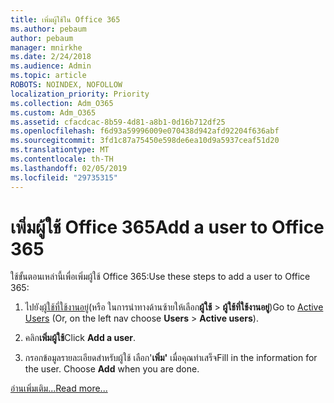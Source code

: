 ```yaml
---
title: เพิ่มผู้ใช้ใน Office 365
ms.author: pebaum
author: pebaum
manager: mnirkhe
ms.date: 2/24/2018
ms.audience: Admin
ms.topic: article
ROBOTS: NOINDEX, NOFOLLOW
localization_priority: Priority
ms.collection: Adm_O365
ms.custom: Adm_O365
ms.assetid: cfacdcac-8b59-4d81-a8b1-0d16b712df25
ms.openlocfilehash: f6d93a59996009e070438d942afd92204f636abf
ms.sourcegitcommit: 3fd1c87a75450e598de6ea10d9a5937ceaf51d20
ms.translationtype: MT
ms.contentlocale: th-TH
ms.lasthandoff: 02/05/2019
ms.locfileid: "29735315"
---
```

# <a name="add-a-user-to-office-365"></a><span data-ttu-id="106cc-102">เพิ่มผู้ใช้ Office 365</span><span class="sxs-lookup"><span data-stu-id="106cc-102">Add a user to Office 365</span></span>

<span data-ttu-id="106cc-103">ใช้ขั้นตอนเหล่านี้เพื่อเพิ่มผู้ใช้ Office 365:</span><span class="sxs-lookup"><span data-stu-id="106cc-103">Use these steps to add a user to Office 365:</span></span>
  
1. <span data-ttu-id="106cc-104">ไปยัง[ผู้ใช้ที่ใช้งานอยู่](https://portal.office.com/adminportal/home.aspx#/users)(หรือ ในการนำทางด้านซ้ายให้เลือก**ผู้ใช้** \> **ผู้ใช้ที่ใช้งานอยู่**)</span><span class="sxs-lookup"><span data-stu-id="106cc-104">Go to [Active Users](https://portal.office.com/adminportal/home.aspx#/users) (Or, on the left nav choose **Users** \> **Active users**).</span></span>
    
2. <span data-ttu-id="106cc-105">คลิก**เพิ่มผู้ใช้**</span><span class="sxs-lookup"><span data-stu-id="106cc-105">Click **Add a user**.</span></span>
    
3. <span data-ttu-id="106cc-p101">กรอกข้อมูลรายละเอียดสำหรับผู้ใช้ เลือก'**เพิ่ม'** เมื่อคุณทำเสร็จ</span><span class="sxs-lookup"><span data-stu-id="106cc-p101">Fill in the information for the user. Choose **Add** when you are done.</span></span> 
    
[<span data-ttu-id="106cc-108">อ่านเพิ่มเติม...</span><span class="sxs-lookup"><span data-stu-id="106cc-108">Read more...</span></span>](https://support.office.com/article/1970f7d6-03b5-442f-b385-5880b9c256ec)
  

